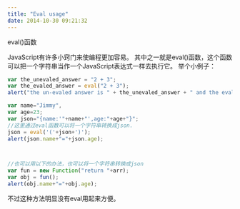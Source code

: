 ```yaml
---
title: "Eval usage"
date: 2014-10-30 09:21:32
---
```

eval()函数

JavaScript有许多小窍门来使编程更加容易。
其中之一就是eval()函数，这个函数可以把一个字符串当作一个JavaScript表达式一样去执行它。
举个小例子：

```javascript
var the_unevaled_answer = "2 + 3";
var the_evaled_answer = eval("2 + 3");
alert("the un-evaled answer is " + the_unevaled_answer + " and the evaled answer is " + the_evaled_answer);

var name="Jimmy",
var age=23;
var json="{name:'"+name+"',age:"+age+"}";
//这里通过eval函数可以将一个字符串转换成json. 
json = eval('('+json+')');
alert(json.name+"="+json.age);



//也可以用以下的办法，也可以将一个字符串转换成json 
var fun = new Function("return "+arr);
var obj = fun();
alert(obj.name+"="+obj.age);
```

不过这种方法明显没有eval用起来方便。 